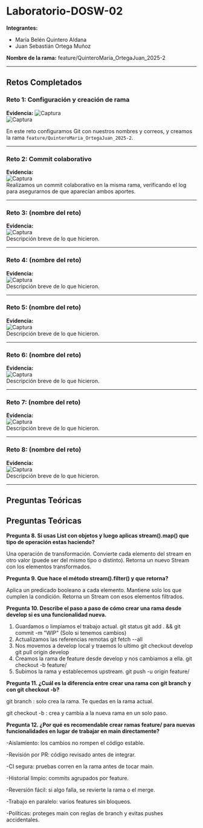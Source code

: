 # Laboratorio-DOSW-02

**Integrantes:**
- María Belén Quintero Aldana  
- Juan Sebastián Ortega Muñoz  

**Nombre de la rama:** feature/QuinteroMaria_OrtegaJuan_2025-2  

---

## Retos Completados

### Reto 1: Configuración y creación de rama
**Evidencia:**
![Captura](./imagenes/reto1.png)  
![Captura](./imagenes/reto1salida.png)  

En este reto configuramos Git con nuestros nombres y correos, y creamos la rama `feature/QuinteroMaria_OrtegaJuan_2025-2`.


---

### Reto 2: Commit colaborativo
**Evidencia:**  
![Captura](imagenes/reto2_log.png)  
Realizamos un commit colaborativo en la misma rama, verificando el log para asegurarnos de que aparecían ambos aportes.  

---

### Reto 3: (nombre del reto)
**Evidencia:**  
![Captura](imagenes/reto3.png)  
Descripción breve de lo que hicieron.  

---

### Reto 4: (nombre del reto)
**Evidencia:**  
![Captura](imagenes/reto4.png)  
Descripción breve de lo que hicieron.  

---

### Reto 5: (nombre del reto)
**Evidencia:**  
![Captura](imagenes/reto5.png)  
Descripción breve de lo que hicieron.  

---

### Reto 6: (nombre del reto)
**Evidencia:**  
![Captura](imagenes/reto6.png)  
Descripción breve de lo que hicieron.  

---

### Reto 7: (nombre del reto)
**Evidencia:**  
![Captura](imagenes/reto7.png)  
Descripción breve de lo que hicieron.  

---

### Reto 8: (nombre del reto)
**Evidencia:**  
![Captura](imagenes/reto8.png)  
Descripción breve de lo que hicieron.  

---

## Preguntas Teóricas


## Preguntas Teóricas

**Pregunta 8. Si usas List con objetos y luego aplicas stream().map() que tipo de operación estas haciendo?**

Una operación de transformación. Convierte cada elemento del stream en otro valor (puede ser del mismo tipo o distinto). Retorna un nuevo Stream con los elementos transformados.

**Pregunta 9. Que hace el método stream().filter() y que retorna?** 

Aplica un predicado booleano a cada elemento. Mantiene solo los que cumplen la condición. Retorna un Stream con esos elementos filtrados.

**Pregunta 10. Describe el paso a paso de cómo crear una rama desde develop si es una funcionalidad nueva.**

1. Guardamos o limpiamos el trabajo actual.
	git status
	git add . && git commit -m "WIP" (Solo si tenemos cambios)
2. Actualizamos las referencias remotas
	git fetch --all
3. Nos movemos a develop local y traemos lo ultimo
	git checkout develop
	git pull origin develop
4. Creamos la rama de feature desde develop y nos cambiamos a ella.
	git checkout -b feature/<nombre-corto>
5. Subimos la rama y establecemos upstream.
	git push -u origin feature/<nombre-corto>


**Pregunta 11. ¿Cuál es la diferencia entre crear una rama con git branch y con git checkout -b?**

git branch <rama>: solo crea la rama. Te quedas en la rama actual.

git checkout -b <rama>: crea y cambia a la nueva rama en un solo paso.

**Pregunta 12. ¿Por qué es recomendable crear ramas feature/ para nuevas funcionalidades en lugar de trabajar en main directamente?**

-Aislamiento: los cambios no rompen el código estable.

-Revisión por PR: código revisado antes de integrar.

-CI segura: pruebas corren en la rama antes de tocar main.

-Historial limpio: commits agrupados por feature.

-Reversión fácil: si algo falla, se revierte la rama o el merge.

-Trabajo en paralelo: varios features sin bloqueos.

-Políticas: proteges main con reglas de branch y evitas pushes accidentales.
